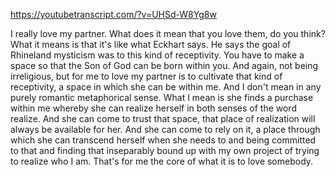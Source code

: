 https://youtubetranscript.com/?v=UHSd-W8Yg8w

 I really love my partner. What does it mean that you love them, do you think? What it means is that it's like what Eckhart says. He says the goal of Rhineland mysticism was to this kind of receptivity. You have to make a space so that the Son of God can be born within you. And again, not being irreligious, but for me to love my partner is to cultivate that kind of receptivity, a space in which she can be within me. And I don't mean in any purely romantic metaphorical sense. What I mean is she finds a purchase within me whereby she can realize herself in both senses of the word realize. And she can come to trust that space, that place of realization will always be available for her. And she can come to rely on it, a place through which she can transcend herself when she needs to and being committed to that and finding that inseparably bound up with my own project of trying to realize who I am. That's for me the core of what it is to love somebody.